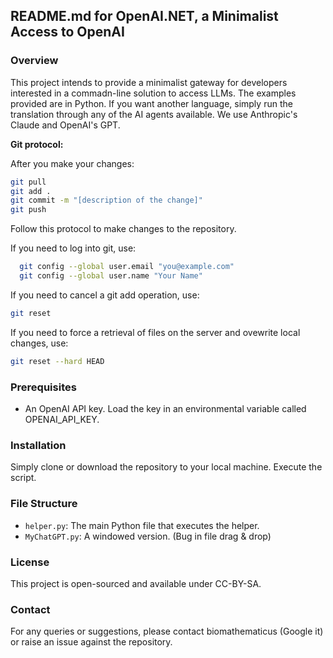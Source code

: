 ## README.md for OpenAI.NET, a Minimalist Access to OpenAI 

### Overview
This project intends to provide a minimalist gateway for developers interested in a commadn-line solution to access LLMs. The examples provided are in Python. If you want another language, simply run the translation through any of the AI agents available.  We use Anthropic's Claude and OpenAI's GPT. 

**Git protocol:**

After you make your changes: 
```bash
git pull
git add .
git commit -m "[description of the change]"
git push
```
Follow this protocol to make changes to the repository. 

If you need to log into git, use: 
```bash
  git config --global user.email "you@example.com"
  git config --global user.name "Your Name"
```
If you need to cancel a git add operation, use: 
```bash
git reset 
``` 
If you need to force a retrieval of files on the server and ovewrite local changes, use: 
```bash
git reset --hard HEAD
``` 
### Prerequisites
- An OpenAI API key. Load the key in an environmental variable called OPENAI_API_KEY. 

### Installation
Simply clone or download the repository to your local machine. Execute the script. 

### File Structure
- `helper.py`: The main Python file that executes the helper.
- `MyChatGPT.py`: A windowed version. (Bug in file drag & drop)

### License
This project is open-sourced and available under CC-BY-SA.

### Contact
For any queries or suggestions, please contact biomathematicus (Google it) or raise an issue against the repository.

